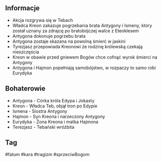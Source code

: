 ## Informacje
- Akcja rozgrywa się w Tebach
- Władca Kreon zakazuje pogrzebania brata Antygony i Ismeny, który został uznany za zdrajcę po bratobójczej walce z Eteoklesem
- Antygona dokonuje pogrzebu brata
- Antygona zostaje skazana na powolną śmierć w jaskini
- Tyrezjasz przepowiada Kreonowi że rodzinę królewską czekają nieszczęścia
- Kreon w obawie przed gniewem Bogów chce cofnąć wyrok śmierci na Antygony
- Antygona i Hajmon popełniają samobójstwo, w rozpaczy to samo robi Eurydyka

## Bohaterowie
- Antygona - Córka króla Edypa i Jokasty
- Kreon - Władca Teb, objął tron po Edypie
- Ismena - Siostra Antygony
- Hajmon - Syn Kreona i narzeczony Antygony
- Eurydyka - Żona Kreona i matka Hajmona
- Terezjasz - Tebański wróżbita

## Tag
#fatum #kara #tragizm #sprzeciwBogom